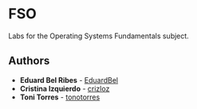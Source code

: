 # FSO
Labs for the Operating Systems Fundamentals subject.

## Authors

* **Eduard Bel Ribes** - [EduardBel](https://github.com/EduardBel)
* **Cristina Izquierdo** - [crizloz](https://github.com/crizloz)
* **Toni Torres** - [tonotorres](https://github.com/tonotorres)
